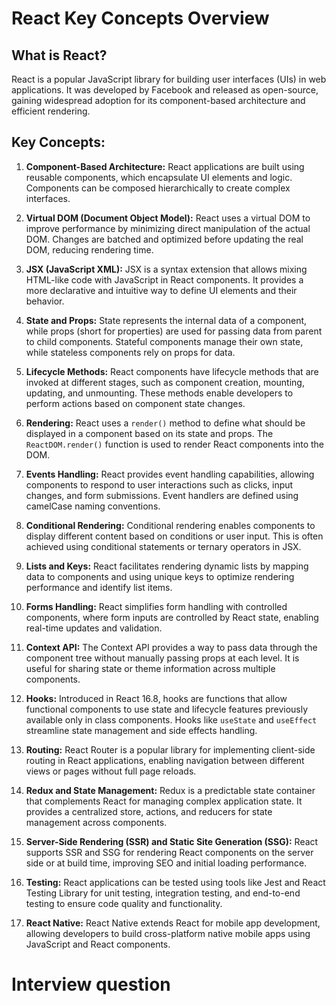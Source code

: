 # React Key Concepts Overview

## What is React?

React is a popular JavaScript library for building user interfaces (UIs) in web applications. It was developed by Facebook and released as open-source, gaining widespread adoption for its component-based architecture and efficient rendering.

## Key Concepts:

1. **Component-Based Architecture:** React applications are built using reusable components, which encapsulate UI elements and logic. Components can be composed hierarchically to create complex interfaces.

2. **Virtual DOM (Document Object Model):** React uses a virtual DOM to improve performance by minimizing direct manipulation of the actual DOM. Changes are batched and optimized before updating the real DOM, reducing rendering time.

3. **JSX (JavaScript XML):** JSX is a syntax extension that allows mixing HTML-like code with JavaScript in React components. It provides a more declarative and intuitive way to define UI elements and their behavior.

4. **State and Props:** State represents the internal data of a component, while props (short for properties) are used for passing data from parent to child components. Stateful components manage their own state, while stateless components rely on props for data.

5. **Lifecycle Methods:** React components have lifecycle methods that are invoked at different stages, such as component creation, mounting, updating, and unmounting. These methods enable developers to perform actions based on component state changes.

6. **Rendering:** React uses a `render()` method to define what should be displayed in a component based on its state and props. The `ReactDOM.render()` function is used to render React components into the DOM.

7. **Events Handling:** React provides event handling capabilities, allowing components to respond to user interactions such as clicks, input changes, and form submissions. Event handlers are defined using camelCase naming conventions.

8. **Conditional Rendering:** Conditional rendering enables components to display different content based on conditions or user input. This is often achieved using conditional statements or ternary operators in JSX.

9. **Lists and Keys:** React facilitates rendering dynamic lists by mapping data to components and using unique keys to optimize rendering performance and identify list items.

10. **Forms Handling:** React simplifies form handling with controlled components, where form inputs are controlled by React state, enabling real-time updates and validation.

11. **Context API:** The Context API provides a way to pass data through the component tree without manually passing props at each level. It is useful for sharing state or theme information across multiple components.

12. **Hooks:** Introduced in React 16.8, hooks are functions that allow functional components to use state and lifecycle features previously available only in class components. Hooks like `useState` and `useEffect` streamline state management and side effects handling.

13. **Routing:** React Router is a popular library for implementing client-side routing in React applications, enabling navigation between different views or pages without full page reloads.

14. **Redux and State Management:** Redux is a predictable state container that complements React for managing complex application state. It provides a centralized store, actions, and reducers for state management across components.

15. **Server-Side Rendering (SSR) and Static Site Generation (SSG):** React supports SSR and SSG for rendering React components on the server side or at build time, improving SEO and initial loading performance.

16. **Testing:** React applications can be tested using tools like Jest and React Testing Library for unit testing, integration testing, and end-to-end testing to ensure code quality and functionality.

17. **React Native:** React Native extends React for mobile app development, allowing developers to build cross-platform native mobile apps using JavaScript and React components.

# Interview question

